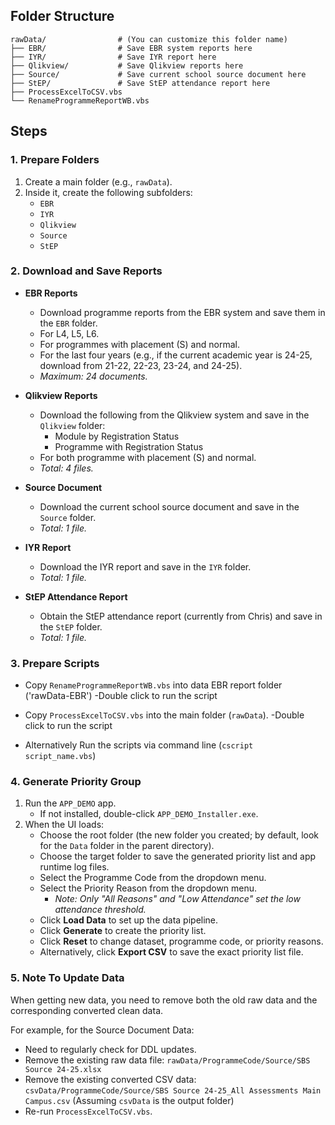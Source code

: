 ## Folder Structure
<!-- Write script to auto create file folder structure for all downloaded data -->
<!-- Qlikview Need Mannually rename -->
```plaintext
rawData/                # (You can customize this folder name)
├── EBR/                # Save EBR system reports here
├── IYR/                # Save IYR report here
├── Qlikview/           # Save Qlikview reports here
├── Source/             # Save current school source document here
├── StEP/               # Save StEP attendance report here
├── ProcessExcelToCSV.vbs
└── RenameProgrammeReportWB.vbs
```

## Steps

### 1. Prepare Folders

1. Create a main folder (e.g., `rawData`).
2. Inside it, create the following subfolders:
    - `EBR`
    - `IYR`
    - `Qlikview`
    - `Source`
    - `StEP`

### 2. Download and Save Reports

- **EBR Reports**
  - Download programme reports from the EBR system and save them in the `EBR` folder.
  - For L4, L5, L6.
  - For programmes with placement (S) and normal.
  - For the last four years (e.g., if the current academic year is 24-25, download from 21-22, 22-23, 23-24, and 24-25).
  - *Maximum: 24 documents.*

- **Qlikview Reports**
  - Download the following from the Qlikview system and save in the `Qlikview` folder:
    - Module by Registration Status
    - Programme with Registration Status
  - For both programme with placement (S) and normal.
  - *Total: 4 files.*

- **Source Document**
  - Download the current school source document and save in the `Source` folder.
  - *Total: 1 file.*

- **IYR Report**
  - Download the IYR report and save in the `IYR` folder.
  - *Total: 1 file.*

- **StEP Attendance Report**
  - Obtain the StEP attendance report (currently from Chris) and save in the `StEP` folder.
  - *Total: 1 file.*

### 3. Prepare Scripts

- Copy `RenameProgrammeReportWB.vbs` into data EBR report folder ('rawData-EBR')
-Double click to run the script
- Copy `ProcessExcelToCSV.vbs`  into the main folder (`rawData`).
-Double click to run the script

- Alternatively Run the scripts via command line (`cscript script_name.vbs`)  

### 4. Generate Priority Group

1. Run the `APP_DEMO` app.
    - If not installed, double-click `APP_DEMO_Installer.exe`.
2. When the UI loads:
    - Choose the root folder (the new folder you created; by default, look for the `Data` folder in the parent directory).
    - Choose the target folder to save the generated priority list and app runtime log files.
    - Select the Programme Code from the dropdown menu.
    - Select the Priority Reason from the dropdown menu.
        - *Note: Only "All Reasons" and "Low Attendance" set the low attendance threshold.*
    - Click **Load Data** to set up the data pipeline.
    - Click **Generate** to create the priority list.
    - Click **Reset** to change dataset, programme code, or priority reasons.
    - Alternatively, click **Export CSV** to save the exact priority list file.

### 5. Note To Update Data

When getting new data, you need to remove both the old raw data and the corresponding converted clean data.

For example, for the Source Document Data:
- Need to regularly check for DDL updates.
- Remove the existing raw data file: `rawData/ProgrammeCode/Source/SBS Source 24-25.xlsx`
- Remove the existing converted CSV data: `csvData/ProgrammeCode/Source/SBS Source 24-25_All Assessments Main Campus.csv` (Assuming `csvData` is the output folder)
- Re-run `ProcessExcelToCSV.vbs`.
